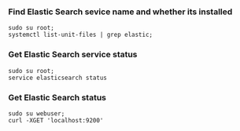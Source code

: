### Find Elastic Search sevice name and whether its installed

    sudo su root;
    systemctl list-unit-files | grep elastic;
    
### Get Elastic Search service status

    sudo su root;
    service elasticsearch status
    
### Get Elastic Search status

    sudo su webuser;
    curl -XGET 'localhost:9200'
